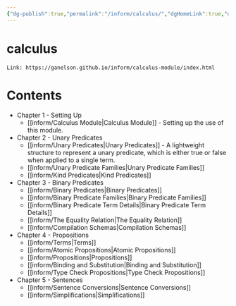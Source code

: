 ```yaml
---
{"dg-publish":true,"permalink":"/inform/calculus/","dgHomeLink":true,"dgPassFrontmatter":false}
---
```


# calculus
```ad-info
Link: https://ganelson.github.io/inform/calculus-module/index.html
```
# Contents
- Chapter 1 - Setting Up
	- [[inform/Calculus Module|Calculus Module]] - Setting up the use of this module.
- Chapter 2 - Unary Predicates
	- [[inform/Unary Predicates|Unary Predicates]] - A lightweight structure to represent a unary predicate, which is either true or false when applied to a single term.
	- [[inform/Unary Predicate Families|Unary Predicate Families]]
	- [[inform/Kind Predicates|Kind Predicates]]
- Chapter 3 - Binary Predicates
	- [[inform/Binary Predicates|Binary Predicates]]
	- [[inform/Binary Predicate Families|Binary Predicate Families]]
	- [[inform/Binary Predicate Term Details|Binary Predicate Term Details]]
	- [[inform/The Equality Relation|The Equality Relation]]
	- [[inform/Compilation Schemas|Compilation Schemas]]
- Chapter 4 - Propositions
	- [[inform/Terms|Terms]]
	- [[inform/Atomic Propositions|Atomic Propositions]]
	- [[inform/Propositions|Propositions]]
	- [[inform/Binding and Substitution|Binding and Substitution]]
	- [[inform/Type Check Propositions|Type Check Propositions]]
- Chapter 5 - Sentences
	- [[inform/Sentence Conversions|Sentence Conversions]]
	- [[inform/Simplifications|Simplifications]]